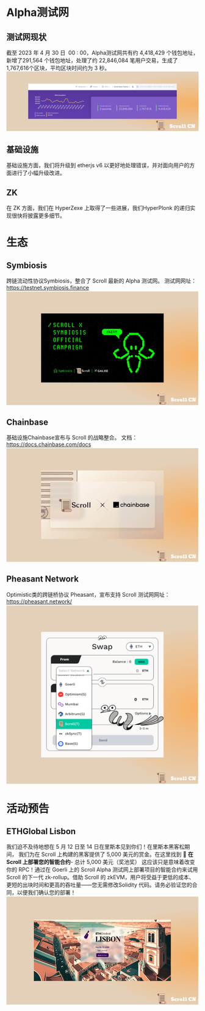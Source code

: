 
# Alpha测试网
## 测试网现状
截至 2023 年 4 月 30 日  00 : 00，Alpha测试网共有约 4,418,429 个钱包地址，新增了291,564 个钱包地址，处理了约 22,846,084 笔用户交易，生成了 1,767,616个区块，平均区块时间约为 3 秒。
![](img/13-1.png)
## 基础设施
基础设施方面，我们将升级到 etherjs v6 以更好地处理错误，并对面向用户的方面进行了小幅升级改进。

## ZK
在 ZK 方面，我们在 HyperZexe 上取得了一些进展，我们HyperPlonk 的递归实现很快将披露更多细节。

# 生态

## Symbiosis
跨链流动性协议Symbiosis，整合了 Scroll 最新的 Alpha 测试网。
测试网网址：https://testnet.symbiosis.finance
![](img/13-2.png)
## Chainbase
基础设施Chainbase宣布与 Scroll 的战略整合。
文档：https://docs.chainbase.com/docs
![](img/13-3.png)
## Pheasant Network
Optimistic类的跨链桥协议 Pheasant，宣布支持 Scroll 
测试网网址：https://pheasant.network/
![](img/13-4.png)

# 活动预告
## ETHGlobal Lisbon
我们迫不及待地想在 5 月 12 日至 14 日在里斯本见到你们！在里斯本黑客松期间，
我们为在 Scroll 上构建的黑客提供了 5,000 美元的赏金。在这里找到
📜 **在 Scroll 上部署您的智能合约**- 总计 5,000 美元（奖池奖）
这应该只是意味着改变你的 RPC！通过在 Goerli 上的 Scroll Alpha 测试网上部署项目的智能合约来试用 Scroll 的下一代 zk-rollup。借助 Scroll 的 zkEVM，用户将受益于更低的成本、更短的出块时间和更高的吞吐量——您无需修改​​ Solidity 代码。请务必验证您的合同，以便我们确认您的部署！
![](img/13-5.png)